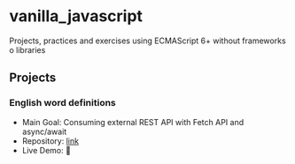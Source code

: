 # vanilla_javascript

Projects, practices and exercises using ECMAScript 6+ without frameworks o
libraries

## Projects

### English word definitions

- Main Goal: Consuming external REST API with Fetch API and async/await
- Repository: [link](https://github.com/orses/vanilla_javascript/tree/master/api_english_dictionary)
- Live Demo: 🚧
